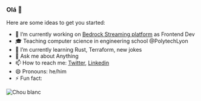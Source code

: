 ### Olá 👋


Here are some ideas to get you started:

- 🔭 I’m currently working on [Bedrock Streaming platform](https://www.bedrockstreaming.com/) as Frontend Dev
- 🎓 Teaching computer science in engineering school @PolytechLyon
- 🌱 I’m currently learning Rust, Terraform, new jokes
- 💬 Ask me about Anything
- 📫 How to reach me: [Twitter](https://twitter.com/Slashgear_), [Linkedin](https://www.linkedin.com/in/antoine-caron-7089788a/)
- 😄 Pronouns: he/him
- ⚡ Fun fact: 

![Chou blanc](https://slashgear.github.io//static/chou-blanc-a03fe9990f63583a7e3cbadc425a5893.gif)
